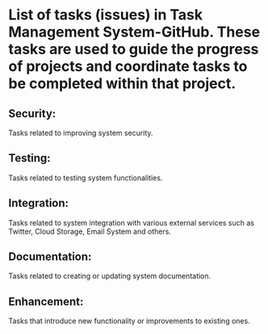 # 

# List of tasks (issues) in Task Management System-GitHub. These tasks are used to guide the progress of projects and coordinate tasks to be completed within that project.

## Security: 
Tasks related to improving system security.

## Testing: 
Tasks related to testing system functionalities.

## Integration: 
Tasks related to system integration with various external services such as Twitter, Cloud Storage, Email System and others.

## Documentation: 
Tasks related to creating or updating system documentation.

## Enhancement: 
Tasks that introduce new functionality or improvements to existing ones.
